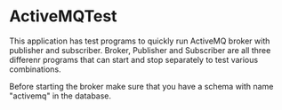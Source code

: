 ActiveMQTest
============

This application has test programs to quickly run ActiveMQ broker with publisher and subscriber. Broker, Publisher and Subscriber are all three differenr programs that can start and stop separately to test various combinations.

Before starting the broker make sure that you have a schema with name "activemq" in the database.
